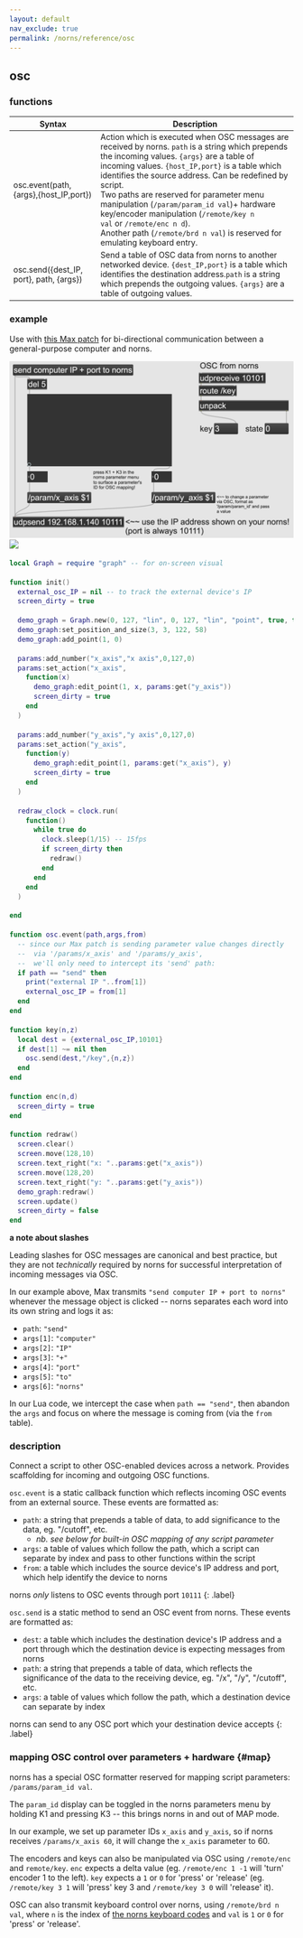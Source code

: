 ```yaml
---
layout: default
nav_exclude: true
permalink: /norns/reference/osc
---
```


## osc

### functions

| Syntax                                  | Description                                                                                                                                                                                                                                                                                                                                                                                                                                                                                                       |
| --------------------------------------- | ----------------------------------------------------------------------------------------------------------------------------------------------------------------------------------------------------------------------------------------------------------------------------------------------------------------------------------------------------------------------------------------------------------------------------------------------------------------------------------------------------------------- |
| osc.event(path,{args},{host_IP,port})   | Action which is executed when OSC messages are received by norns. `path` is a string which prepends the incoming values. `{args}` are a table of incoming values. `{host_IP,port}` is a table which identifies the source address. Can be redefined by script.<br/>Two paths are reserved for parameter menu manipulation (`/param/param_id val`)+ hardware key/encoder manipulation (`/remote/key n val` or `/remote/enc n d`).<br/>Another path (`/remote/brd n val`) is reserved for emulating keyboard entry. |
| osc.send({dest_IP, port}, path, {args}) | Send a table of OSC data from norns to another networked device. `{dest_IP,port}` is a table which identifies the destination address.`path` is a string which prepends the outgoing values. `{args}` are a table of outgoing values.                                                                                                                                                                                                                                                                             |

### example

Use with [this Max patch](https://gist.github.com/dndrks/2dd205a11c2ae1237fadcc40bc13a89b) for bi-directional communication between a general-purpose computer and norns.

![](./../image/reference-images/osc-max-example.png)
![](./../image/reference-images/osc-graph-example.png)

```lua
local Graph = require "graph" -- for on-screen visual

function init()
  external_osc_IP = nil -- to track the external device's IP
  screen_dirty = true

  demo_graph = Graph.new(0, 127, "lin", 0, 127, "lin", "point", true, true)
  demo_graph:set_position_and_size(3, 3, 122, 58)
  demo_graph:add_point(1, 0)

  params:add_number("x_axis","x axis",0,127,0)
  params:set_action("x_axis",
    function(x)
      demo_graph:edit_point(1, x, params:get("y_axis"))
      screen_dirty = true
    end
  )

  params:add_number("y_axis","y axis",0,127,0)
  params:set_action("y_axis",
    function(y)
      demo_graph:edit_point(1, params:get("x_axis"), y)
      screen_dirty = true
    end
  )

  redraw_clock = clock.run(
    function()
      while true do
        clock.sleep(1/15) -- 15fps
        if screen_dirty then
          redraw()
        end
      end
    end
  )

end

function osc.event(path,args,from)
  -- since our Max patch is sending parameter value changes directly
  --  via '/params/x_axis' and '/params/y_axis',
  --  we'll only need to intercept its 'send' path:
  if path == "send" then
    print("external IP "..from[1])
    external_osc_IP = from[1]
  end
end

function key(n,z)
  local dest = {external_osc_IP,10101}
  if dest[1] ~= nil then
    osc.send(dest,"/key",{n,z})
  end
end

function enc(n,d)
  screen_dirty = true
end

function redraw()
  screen.clear()
  screen.move(128,10)
  screen.text_right("x: "..params:get("x_axis"))
  screen.move(128,20)
  screen.text_right("y: "..params:get("y_axis"))
  demo_graph:redraw()
  screen.update()
  screen_dirty = false
end
```

**a note about slashes**

Leading slashes for OSC messages are canonical and best practice, but they are not *technically* required by norns for successful interpretation of incoming messages via OSC.

In our example above, Max transmits `"send computer IP + port to norns"` whenever the message object is clicked -- norns separates each word into its own string and logs it as:

- `path`: `"send"`
- `args[1]`: `"computer"`
- `args[2]`: `"IP"`
- `args[3]`: `"+"`
- `args[4]`: `"port"`
- `args[5]`: `"to"`
- `args[6]`: `"norns"`

In our Lua code, we intercept the case when `path == "send"`, then abandon the `args` and focus on where the message is coming from (via the `from` table).

### description

Connect a script to other OSC-enabled devices across a network. Provides scaffolding for incoming and outgoing OSC functions.

`osc.event` is a static callback function which reflects incoming OSC events from an external source. These events are formatted as:

- `path`: a string that prepends a table of data, to add significance to the data, eg. "/cutoff", etc.
  - *nb. see below for built-in OSC mapping of any script parameter*
- `args`: a table of values which follow the path, which a script can separate by index and pass to other functions within the script
- `from`: a table which includes the source device's IP address and port, which help identify the device to norns

norns *only* listens to OSC events through port `10111`
{: .label}

`osc.send` is a static method to send an OSC event from norns. These events are formatted as:

- `dest`: a table which includes the destination device's IP address and a port through which the destination device is expecting messages from norns
- `path`: a string that prepends a table of data, which reflects the significance of the data to the receiving device, eg. "/x", "/y", "/cutoff", etc.
- `args`: a table of values which follow the path, which a destination device can separate by index

norns can send to any OSC port which your destination device accepts
{: .label}

### mapping OSC control over parameters + hardware {#map}

norns has a special OSC formatter reserved for mapping script parameters: `/params/param_id val`.

The `param_id` display can be toggled in the norns parameters menu by holding K1 and pressing K3 -- this brings norns in and out of MAP mode.

In our example, we set up parameter IDs `x_axis` and `y_axis`, so if norns receives `/params/x_axis 60`, it will change the `x_axis` parameter to 60.

The encoders and keys can also be manipulated via OSC using `/remote/enc` and `remote/key`. `enc` expects a delta value (eg. `/remote/enc 1 -1` will 'turn' encoder 1 to the left). `key` expects a `1` or `0` for 'press' or 'release' (eg. `/remote/key 3 1` will 'press' key 3 and `/remote/key 3 0` will 'release' it).

OSC can also transmit keyboard control over norns, using `/remote/brd n val`, where `n` is the index of [the norns keyboard codes](https://github.com/monome/norns/blob/main/lua/core/keyboard.lua#L154-L280) and `val` is `1` or `0` for 'press' or 'release'.
